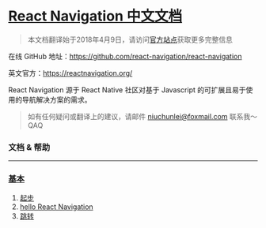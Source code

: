 # [React Navigation 中文文档](https://github.com/natureStory/react-navigation-in-Chinese)

> 本文档翻译始于2018年4月9日，请访问[官方站点](https://reactnavigation.org/)获取更多完整信息

在线 GitHub 地址：https://github.com/react-navigation/react-navigation

英文官方：https://reactnavigation.org/

React Navigation 源于 React Native 社区对基于 Javascript 的可扩展且易于使用的导航解决方案的需求。

> 如有任何疑问或翻译上的建议，请邮件 niuchunlei@foxmail.com 联系我～ QAQ

### 文档 & 帮助

- - -

### [基本](./fundamentals)

1. [起步](./fundamentals/start.md)
1. [hello React Navigation](./fundamentals/hello-react-navigation.md)
1. [跳转](./fundamentals/navigating.md)
<!--
1. [路由传参](./fundamentals/params.md)
1. [配置标题栏](./fundamentals/headers.md)
1. [头部按钮](./fundamentals/header-buttons.md)
1. [全屏模式](./fundamentals/modal.md)
1. [下一步](./fundamentals/next-steps.md)
1. [专业术语](./fundamentals/glossary-of-terms.md)

### [我能做什么](./howDoIdo)

1. [选项卡导航](./howDoIdo/tab-based-navigation.md)
1. [抽屉导航](./howDoIdo/drawer-based-navigation.md)
1. [认证流程](./howDoIdo/auth-flow.md)
1. [iPhone X 适配](./howDoIdo/handling-iphonex.md)
1. [基于路由的不同状态栏配置](./howDoIdo/status-bar.md)
1. [自定义 Android 后退按钮](./howDoIdo/custom-android-back-button-handling.md)
1. [从任意组件访问导航 prop](./howDoIdo/connecting-navigation-prop.md)
1. [脱离 navigation prop 的导航](./howDoIdo/navigating-without-navigation-prop.md)
1. [深度链接](./howDoIdo/deep-linking.md)
1. [屏幕追踪](./howDoIdo/screen-tracking.md)
1. [Redux 集成](./howDoIdo/redux-integration.md)

### [构建您自己的导航](./build)

1. [浏览](./build/custom-navigator-overview.md)
1. [路由](./build/routers.md)
1. [自定义导航](./build/custom-navigators.md)
1. [自定义路由](./build/custom-routers.md)
1. [导航视图](./build/navigation-views.md)
1. [转换器](./build/transitioner.md)

### [附加信息](./meta)

1. [优缺点](meta/pitch.md)
1. [代替库](./meta/alternatives.md)
1. [贡献](./meta/pitch.md)


### [API](./API)

1. [](./API)
1. [](./API)
1. [](./API)
1. [](./API)
1. [](./API)
1. [](./API)


-->